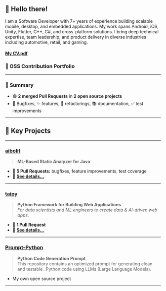 ## 👋 Hello there!
 
I am a Software Developer with 7+ years of experience building scalable mobile, desktop, and 
embedded applications. My work spans Android, iOS, Unity, Flutter, C++, C#, and cross-platform 
solutions. I bring deep technical expertise, team leadership, and product delivery in diverse 
industries including automotive, retail, and gaming. 

#### [My CV.pdf](https://github.com/KachanovYev/KachanovYev/blob/main/kachanov_yevhenii_software_developer_2025_17_july.pdf)

### 🚀 OSS Contribution Portfolio

---

### 📝 **Summary**

- 🟢 **2 merged Pull Requests** in **2 open source projects**
- 🐞 Bugfixes, ✨ features, 🧹 refactorings, 📚 documentation, ✅ test improvements

---

## 🌟 **Key Projects**

---

### [aibolit](https://github.com/cqfn/aibolit)
> **ML-Based Static Analyzer for Java**

- 🔢 **5 Pull Requests:** bugfixes, feature improvements, test coverage  
- 📄 [**See details...**](projects/aibolit.md)

---

### [taipy](https://github.com/Avaiga/taipy)
> **Python Framework for Building Web Applications**  
> _For data scientists and ML engineers to create data & AI-driven web apps._

- 🔢 **1 Pull Request**  
- 📄 [**See details...**](projects/taipy.md)

---

### [Prompt-Python](https://github.com/KachanovYev/Prompt-Python)
> **Python Code Generation Prompt**  
> This repository contains an optimized prompt for generating clean and testable 
> _Python code using LLMs (Large Language Models).

- My own open source project

---